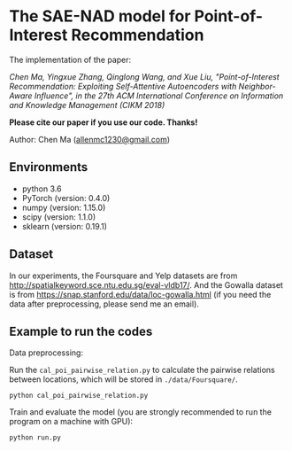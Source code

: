 # The SAE-NAD model for Point-of-Interest Recommendation
The implementation of the paper:

*Chen Ma, Yingxue Zhang, Qinglong Wang, and Xue Liu, "Point-of-Interest Recommendation: Exploiting Self-Attentive Autoencoders with Neighbor-Aware Influence", in the 27th ACM International Conference on Information and Knowledge Management (CIKM 2018)*

**Please cite our paper if you use our code. Thanks!**

Author: Chen Ma (allenmc1230@gmail.com)

## Environments

- python 3.6
- PyTorch (version: 0.4.0)
- numpy (version: 1.15.0)
- scipy (version: 1.1.0)
- sklearn (version: 0.19.1)


## Dataset

In our experiments, the Foursquare and Yelp datasets are from http://spatialkeyword.sce.ntu.edu.sg/eval-vldb17/. And the Gowalla dataset is from https://snap.stanford.edu/data/loc-gowalla.html (if you need the data after preprocessing, please send me an email).

## Example to run the codes		

Data preprocessing:

Run the ```cal_poi_pairwise_relation.py``` to calculate the pairwise relations between locations, which will be stored in ```./data/Foursquare/```.

```
python cal_poi_pairwise_relation.py	
```

Train and evaluate the model (you are strongly recommended to run the program on a machine with GPU):

```
python run.py
```
